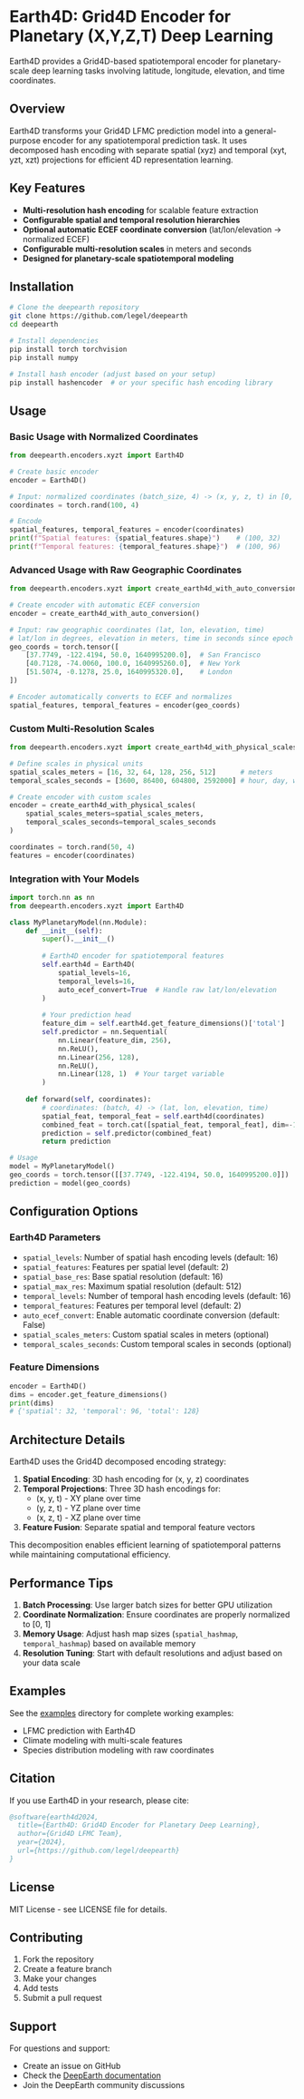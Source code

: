 # Earth4D: Grid4D Encoder for Planetary (X,Y,Z,T) Deep Learning

Earth4D provides a Grid4D-based spatiotemporal encoder for planetary-scale deep learning tasks involving latitude, longitude, elevation, and time coordinates.

## Overview

Earth4D transforms your Grid4D LFMC prediction model into a general-purpose encoder for any spatiotemporal prediction task. It uses decomposed hash encoding with separate spatial (xyz) and temporal (xyt, yzt, xzt) projections for efficient 4D representation learning.

## Key Features

- **Multi-resolution hash encoding** for scalable feature extraction
- **Configurable spatial and temporal resolution hierarchies**
- **Optional automatic ECEF coordinate conversion** (lat/lon/elevation → normalized ECEF)
- **Configurable multi-resolution scales** in meters and seconds
- **Designed for planetary-scale spatiotemporal modeling**

## Installation

```bash
# Clone the deepearth repository
git clone https://github.com/legel/deepearth
cd deepearth

# Install dependencies
pip install torch torchvision
pip install numpy

# Install hash encoder (adjust based on your setup)
pip install hashencoder  # or your specific hash encoding library
```

## Usage

### Basic Usage with Normalized Coordinates

```python
from deepearth.encoders.xyzt import Earth4D

# Create basic encoder
encoder = Earth4D()

# Input: normalized coordinates (batch_size, 4) -> (x, y, z, t) in [0, 1]
coordinates = torch.rand(100, 4)  

# Encode
spatial_features, temporal_features = encoder(coordinates)
print(f"Spatial features: {spatial_features.shape}")    # (100, 32)
print(f"Temporal features: {temporal_features.shape}")  # (100, 96)
```

### Advanced Usage with Raw Geographic Coordinates

```python
from deepearth.encoders.xyzt import create_earth4d_with_auto_conversion

# Create encoder with automatic ECEF conversion
encoder = create_earth4d_with_auto_conversion()

# Input: raw geographic coordinates (lat, lon, elevation, time)
# lat/lon in degrees, elevation in meters, time in seconds since epoch
geo_coords = torch.tensor([
    [37.7749, -122.4194, 50.0, 1640995200.0],  # San Francisco
    [40.7128, -74.0060, 100.0, 1640995260.0],  # New York
    [51.5074, -0.1278, 25.0, 1640995320.0],    # London
])

# Encoder automatically converts to ECEF and normalizes
spatial_features, temporal_features = encoder(geo_coords)
```

### Custom Multi-Resolution Scales

```python
from deepearth.encoders.xyzt import create_earth4d_with_physical_scales

# Define scales in physical units
spatial_scales_meters = [16, 32, 64, 128, 256, 512]      # meters
temporal_scales_seconds = [3600, 86400, 604800, 2592000] # hour, day, week, month

# Create encoder with custom scales
encoder = create_earth4d_with_physical_scales(
    spatial_scales_meters=spatial_scales_meters,
    temporal_scales_seconds=temporal_scales_seconds
)

coordinates = torch.rand(50, 4)
features = encoder(coordinates)
```

### Integration with Your Models

```python
import torch.nn as nn
from deepearth.encoders.xyzt import Earth4D

class MyPlanetaryModel(nn.Module):
    def __init__(self):
        super().__init__()
        
        # Earth4D encoder for spatiotemporal features
        self.earth4d = Earth4D(
            spatial_levels=16,
            temporal_levels=16,
            auto_ecef_convert=True  # Handle raw lat/lon/elevation
        )
        
        # Your prediction head
        feature_dim = self.earth4d.get_feature_dimensions()['total']
        self.predictor = nn.Sequential(
            nn.Linear(feature_dim, 256),
            nn.ReLU(),
            nn.Linear(256, 128),
            nn.ReLU(),
            nn.Linear(128, 1)  # Your target variable
        )
    
    def forward(self, coordinates):
        # coordinates: (batch, 4) -> (lat, lon, elevation, time)
        spatial_feat, temporal_feat = self.earth4d(coordinates)
        combined_feat = torch.cat([spatial_feat, temporal_feat], dim=-1)
        prediction = self.predictor(combined_feat)
        return prediction

# Usage
model = MyPlanetaryModel()
geo_coords = torch.tensor([[37.7749, -122.4194, 50.0, 1640995200.0]])
prediction = model(geo_coords)
```

## Configuration Options

### Earth4D Parameters

- `spatial_levels`: Number of spatial hash encoding levels (default: 16)
- `spatial_features`: Features per spatial level (default: 2)
- `spatial_base_res`: Base spatial resolution (default: 16)
- `spatial_max_res`: Maximum spatial resolution (default: 512)
- `temporal_levels`: Number of temporal hash encoding levels (default: 16)
- `temporal_features`: Features per temporal level (default: 2)
- `auto_ecef_convert`: Enable automatic coordinate conversion (default: False)
- `spatial_scales_meters`: Custom spatial scales in meters (optional)
- `temporal_scales_seconds`: Custom temporal scales in seconds (optional)

### Feature Dimensions

```python
encoder = Earth4D()
dims = encoder.get_feature_dimensions()
print(dims)
# {'spatial': 32, 'temporal': 96, 'total': 128}
```

## Architecture Details

Earth4D uses the Grid4D decomposed encoding strategy:

1. **Spatial Encoding**: 3D hash encoding for (x, y, z) coordinates
2. **Temporal Projections**: Three 3D hash encodings for:
   - (x, y, t) - XY plane over time
   - (y, z, t) - YZ plane over time  
   - (x, z, t) - XZ plane over time
3. **Feature Fusion**: Separate spatial and temporal feature vectors

This decomposition enables efficient learning of spatiotemporal patterns while maintaining computational efficiency.

## Performance Tips

1. **Batch Processing**: Use larger batch sizes for better GPU utilization
2. **Coordinate Normalization**: Ensure coordinates are properly normalized to [0, 1]
3. **Memory Usage**: Adjust hash map sizes (`spatial_hashmap`, `temporal_hashmap`) based on available memory
4. **Resolution Tuning**: Start with default resolutions and adjust based on your data scale

## Examples

See the [examples](examples/) directory for complete working examples:
- LFMC prediction with Earth4D
- Climate modeling with multi-scale features
- Species distribution modeling with raw coordinates

## Citation

If you use Earth4D in your research, please cite:

```bibtex
@software{earth4d2024,
  title={Earth4D: Grid4D Encoder for Planetary Deep Learning},
  author={Grid4D LFMC Team},
  year={2024},
  url={https://github.com/legel/deepearth}
}
```

## License

MIT License - see LICENSE file for details.

## Contributing

1. Fork the repository
2. Create a feature branch
3. Make your changes
4. Add tests
5. Submit a pull request

## Support

For questions and support:
- Create an issue on GitHub
- Check the [DeepEarth documentation](https://deepearth.readthedocs.io)
- Join the DeepEarth community discussions